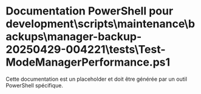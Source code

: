# Documentation PowerShell pour development\scripts\maintenance\backups\manager-backup-20250429-004221\tests\Test-ModeManagerPerformance.ps1

Cette documentation est un placeholder et doit être générée par un outil PowerShell spécifique.
